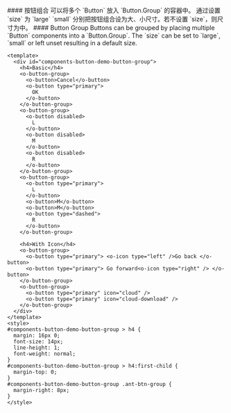 <cn>
#### 按钮组合
可以将多个 `Button` 放入 `Button.Group` 的容器中。
通过设置 `size` 为 `large` `small` 分别把按钮组合设为大、小尺寸。若不设置 `size`，则尺寸为中。
</cn>

<us>
#### Button Group
Buttons can be grouped by placing multiple `Button` components into a `Button.Group`.
The `size` can be set to `large`, `small` or left unset resulting in a default size.
</us>

```vue
<template>
  <div id="components-button-demo-button-group">
    <h4>Basic</h4>
    <o-button-group>
      <o-button>Cancel</o-button>
      <o-button type="primary">
        OK
      </o-button>
    </o-button-group>
    <o-button-group>
      <o-button disabled>
        L
      </o-button>
      <o-button disabled>
        M
      </o-button>
      <o-button disabled>
        R
      </o-button>
    </o-button-group>
    <o-button-group>
      <o-button type="primary">
        L
      </o-button>
      <o-button>M</o-button>
      <o-button>M</o-button>
      <o-button type="dashed">
        R
      </o-button>
    </o-button-group>

    <h4>With Icon</h4>
    <o-button-group>
      <o-button type="primary"> <o-icon type="left" />Go back </o-button>
      <o-button type="primary"> Go forward<o-icon type="right" /> </o-button>
    </o-button-group>
    <o-button-group>
      <o-button type="primary" icon="cloud" />
      <o-button type="primary" icon="cloud-download" />
    </o-button-group>
  </div>
</template>
<style>
#components-button-demo-button-group > h4 {
  margin: 16px 0;
  font-size: 14px;
  line-height: 1;
  font-weight: normal;
}
#components-button-demo-button-group > h4:first-child {
  margin-top: 0;
}
#components-button-demo-button-group .ant-btn-group {
  margin-right: 8px;
}
</style>
```
